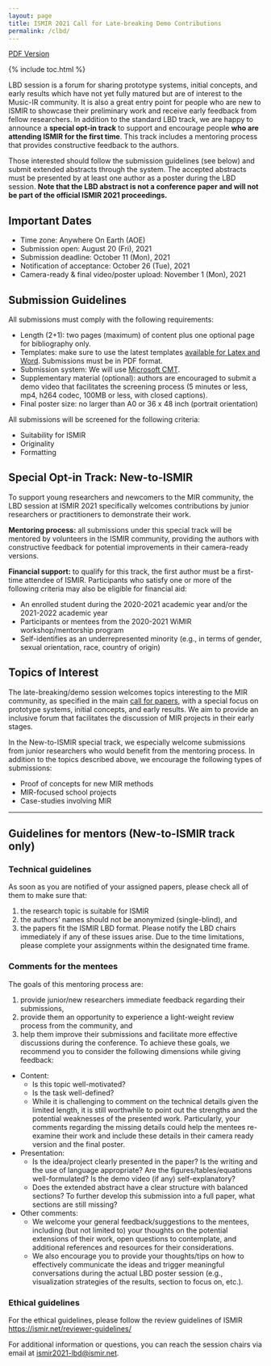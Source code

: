 ```yaml
---
layout: page
title: ISMIR 2021 Call for Late-breaking Demo Contributions
permalink: /clbd/
---
```




[PDF Version](/assets/pdf/clbd.pdf)

{% include toc.html %}

LBD session is a forum for sharing prototype systems, initial concepts, and early results which have not yet fully matured but are of interest to the Music-IR community. It is also a great entry point for people who are new to ISMIR to showcase their preliminary work and receive early feedback from fellow researchers. In addition to the standard LBD track, we are happy to announce a **special opt-in track** to support and encourage people **who are attending ISMIR for the first time**. This track includes a mentoring process that provides constructive feedback to the authors.

Those interested should follow the submission guidelines (see below) and submit extended abstracts through the system. The accepted abstracts must be presented by at least one author as a poster during the LBD session. **Note that the LBD abstract is not a conference paper and will not be part of the official ISMIR 2021 proceedings.**

## Important Dates

- Time zone: Anywhere On Earth (AOE)
- Submission open: August 20 (Fri), 2021
- Submission deadline: October 11 (Mon), 2021
- Notification of acceptance: October 26 (Tue), 2021
- Camera-ready & final video/poster upload: November 1 (Mon), 2021

## Submission Guidelines

All submissions must comply with the following requirements:
- Length (2+1): two pages (maximum) of content plus one optional page for bibliography only.
- Templates: make sure to use the latest templates [available for Latex and Word](https://github.com/ismir/paper_templates). Submissions must be in PDF format.
- Submission system: We will use [Microsoft CMT](https://cmt3.research.microsoft.com/ISMIR2021).
- Supplementary material (optional): authors are encouraged to submit a demo video that facilitates the screening process (5 minutes or less, mp4, h264 codec, 100MB or less, with closed captions).
- Final poster size: no larger than A0 or 36 x 48 inch (portrait orientation)

All submissions will be screened for the following criteria:
- Suitability for ISMIR
- Originality
- Formatting

## Special Opt-in Track: New-to-ISMIR

To support young researchers and newcomers to the MIR community, the LBD session at ISMIR 2021 specifically welcomes contributions by junior researchers or practitioners to demonstrate their work. 

**Mentoring process:** all submissions under this special track will be mentored by volunteers in the ISMIR community, providing the authors with constructive feedback for potential improvements in their camera-ready versions. 

**Financial support:** to qualify for this track, the first author must be a first-time attendee of ISMIR. Participants who satisfy one or more of the following criteria may also be eligible for financial aid:
- An enrolled student during the 2020-2021 academic year and/or the 2021-2022 academic year
- Participants or mentees from the 2020-2021 WiMIR workshop/mentorship program
- Self-identifies as an underrepresented minority (e.g., in terms of gender, sexual orientation, race, country of origin)

## Topics of Interest

The late-breaking/demo session welcomes topics interesting to the MIR community, as specified in the main [call for papers](https://ismir2021.github.io/cfp/), with a special focus on prototype systems, initial concepts, and early results. We aim to provide an inclusive forum that facilitates the discussion of MIR projects in their early stages.

In the New-to-ISMIR special track, we especially welcome submissions from junior researchers who would benefit from the mentoring process. In addition to the topics described above, we encourage the following types of submissions:
- Proof of concepts for new MIR methods
- MIR-focused school projects
- Case-studies involving MIR

---

## Guidelines for mentors (New-to-ISMIR track only)

### Technical guidelines

As soon as you are notified of your assigned papers, please check all of them to make sure that: 
1) the research topic is suitable for ISMIR
2) the authors’ names should not be anonymized (single-blind), and
3) the papers fit the ISMIR LBD format. Please notify the LBD chairs immediately if any of these issues arise. Due to the time limitations, please complete your assignments within the designated time frame. 

### Comments for the mentees

The goals of this mentoring process are:
1) provide junior/new researchers immediate feedback regarding their submissions,
2) provide them an opportunity to experience a light-weight review process from the community, and
3) help them improve their submissions and facilitate more effective discussions during the conference. To achieve these goals, we recommend you to consider the following dimensions while giving feedback:
- Content: 
    - Is this topic well-motivated? 
    - Is the task well-defined?
    - While it is challenging to comment on the technical details given the limited length, it is still worthwhile to point out the strengths and the potential weaknesses of the presented work. Particularly, your comments regarding the missing details could help the mentees re-examine their work and include these details in their camera ready version and the final poster. 
- Presentation:
    - Is the idea/project clearly presented in the paper? Is the writing and the use of language appropriate? Are the figures/tables/equations well-formulated? Is the demo video (if any) self-explanatory? 
    - Does the extended abstract have a clear structure with balanced sections? To further develop this submission into a full paper, what sections are still missing?
- Other comments:
    - We welcome your general feedback/suggestions to the mentees, including (but not limited to) your thoughts on the potential extensions of their work, open questions to contemplate, and additional references and resources for their considerations.
    - We also encourage you to provide your thoughts/tips on how to effectively communicate the ideas and trigger meaningful conversations during the actual LBD poster session (e.g., visualization strategies of the results, section to focus on, etc.).   
 
### Ethical guidelines
For the ethical guidelines, please follow the review guidelines of ISMIR
https://ismir.net/reviewer-guidelines/

For additional information or questions, you can reach the session chairs via email at [ismir2021-lbd@ismir.net](mailto:ismir2021-lbd@ismir.net).
